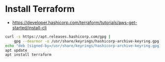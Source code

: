# Install Terraform

- https://developer.hashicorp.com/terraform/tutorials/aws-get-started/install-cli

```sh
curl -s https://apt.releases.hashicorp.com/gpg |
    gpg --dearmor -o /usr/share/keyrings/hashicorp-archive-keyring.gpg
echo "deb [signed-by=/usr/share/keyrings/hashicorp-archive-keyring.gpg] https://apt.releases.hashicorp.com $VERSION_CODENAME main" > /etc/apt/sources.list.d/hashicorp.list
apt update
apt install terraform
```
